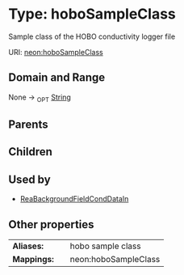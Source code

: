 
# Type: hoboSampleClass


Sample class of the HOBO conductivity logger file

URI: [neon:hoboSampleClass](https://data.neonscience.org/hoboSampleClass)


## Domain and Range

None ->  <sub>OPT</sub> [String](types/String.md)

## Parents


## Children


## Used by

 * [ReaBackgroundFieldCondDataIn](ReaBackgroundFieldCondDataIn.md)

## Other properties

|  |  |  |
| --- | --- | --- |
| **Aliases:** | | hobo sample class |
| **Mappings:** | | neon:hoboSampleClass |

